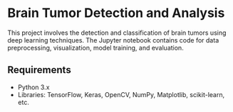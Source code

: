 # Brain Tumor Detection and Analysis

This project involves the detection and classification of brain tumors using deep learning techniques. The Jupyter notebook contains code for data preprocessing, visualization, model training, and evaluation.

## Requirements
- Python 3.x
- Libraries: TensorFlow, Keras, OpenCV, NumPy, Matplotlib, scikit-learn, etc.
